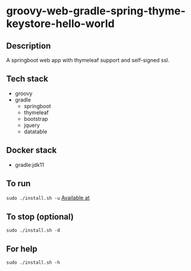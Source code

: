 # groovy-web-gradle-spring-thyme-keystore-hello-world

## Description
A springboot web app with thymeleaf support and self-signed ssl.

## Tech stack
- groovy
- gradle
  - springboot
  - thymeleaf
  - bootstrap
  - jquery
  - datatable

## Docker stack
- gradle:jdk11

## To run
`sudo ./install.sh -u`
[Available at](https://localhost)

## To stop (optional)
`sudo ./install.sh -d`

## For help
`sudo ./install.sh -h`
